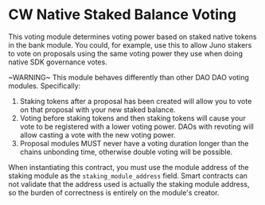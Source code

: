 # CW Native Staked Balance Voting

This voting module determines voting power based on staked native
tokens in the bank module. You could, for example, use this to allow
Juno stakers to vote on proposals using the same voting power they use
when doing native SDK governance votes.

~WARNING~ This module behaves differently than other DAO DAO voting
modules. Specifically:

1. Staking tokens after a proposal has been created will allow you to
   vote on that proposal with your new staked balance.
2. Voting before staking tokens and then staking tokens will cause
   your vote to be registered with a lower voting power. DAOs with
   revoting will allow casting a vote with the new voting power.
3. Proposal modules MUST never have a voting duration longer than the
   chains unbonding time, otherwise double voting will be possible.

When instantiating this contract, you must use the module address of
the staking module as the `staking_module_address` field. Smart
contracts can not validate that the address used is actually the
staking module address, so the burden of correctness is entirely on
the module's creator.
